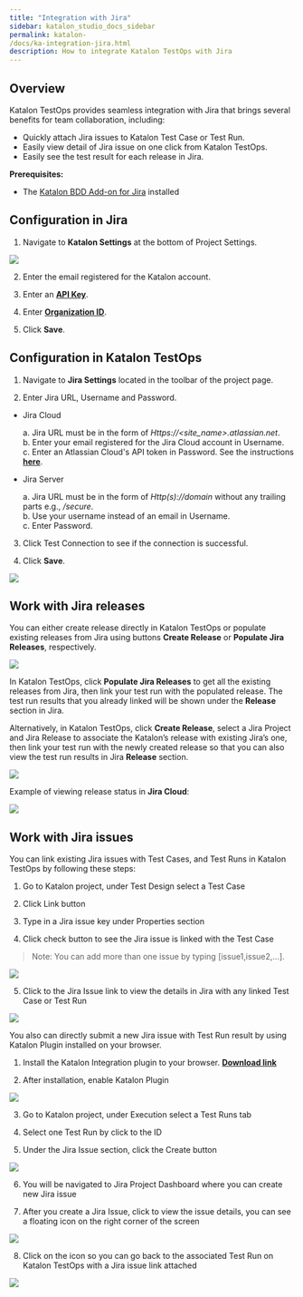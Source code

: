 ```yaml
---
title: "Integration with Jira" 
sidebar: katalon_studio_docs_sidebar
permalink: katalon-
/docs/ka-integration-jira.html 
description: How to integrate Katalon TestOps with Jira
---
```

## Overview

Katalon TestOps provides seamless integration with Jira that brings several benefits for team collaboration, including:
* Quickly attach Jira issues to Katalon Test Case or Test Run.
* Easily view detail of Jira issue on one click from Katalon TestOps.
* Easily see the test result for each release in Jira.

**Prerequisites:**
* The [Katalon BDD Add-on for Jira](https://docs.katalon.com/katalon-studio/docs/BDD-field-jira-cloud.html#install-and-use-katalon-bdd-custom-field-in-jira-cloud) installed 

## Configuration in Jira

1. Navigate to **Katalon Settings** at the bottom of Project Settings.

![](https://github.com/katalon-studio/docs-images/raw/master/katalon-analytics/docs/jira-ka-configure/1-jira-ka-config.png)

2. Enter the email registered for the Katalon account.

3. Enter an **[API Key](https://docs.katalon.com/katalon-analytics/docs/api-key.html)**.

4. Enter **[Organization ID](https://docs.katalon.com/katalon-analytics/docs/getting-started.html)**.

5. Click **Save**.

## Configuration in Katalon TestOps

1. Navigate to **Jira Settings** located in the toolbar of the project page.

2. Enter Jira URL, Username and Password.

* Jira Cloud

    a. Jira URL must be in the form of _Https://<site_name>.atlassian.net_.\
    b. Enter your email registered for the Jira Cloud account in Username.\
    c. Enter an Atlassian Cloud's API token in Password. See the instructions **[here](https://confluence.atlassian.com/cloud/api-tokens-938839638.html)**.

* Jira Server

    a. Jira URL must be in the form of _Http(s)://domain_ without any trailing parts e.g., _/secure_.\
    b. Use your username instead of an email in Username.\
    c. Enter Password.

3. Click Test Connection to see if the connection is successful.

4. Click **Save**.

![](https://github.com/katalon-studio/docs-images/blob/master/katalon-analytics/docs/jira-ka-configure/2-jira-ka-config.JPG)

## Work with Jira releases

You can either create release directly in Katalon TestOps or populate existing releases from Jira using buttons **Create Release** or **Populate Jira Releases**, respectively.

![](https://github.com/katalon-studio/docs-images/blob/master/katalon-analytics/docs/jira-ka-configure/ka-create-release.JPG)

In Katalon TestOps, click **Populate Jira Releases** to get all the existing releases from Jira, then link your test run with the populated release. The test run results that you already linked will be shown under the **Release** section in Jira.

Alternatively, in Katalon TestOps, click **Create Release**, select a Jira Project and Jira Release to associate the Katalon’s release with existing Jira’s one, then link your test run with the newly created release so that you can also view the test run results in Jira **Release** section.

![](https://github.com/katalon-studio/docs-images/blob/master/katalon-analytics/docs/jira-ka-configure/ka-create-release-2.JPG)

Example of viewing release status in **Jira Cloud**:

![](https://github.com/katalon-studio/docs-images/blob/master/katalon-analytics/docs/jira-ka-configure/jira-release-result-example.JPG)


## Work with Jira issues

You can link existing Jira issues with Test Cases, and Test Runs in Katalon TestOps by following these steps:
1. Go to Katalon project, under Test Design select a Test Case

2. Click Link button

3. Type in a Jira issue key under Properties section

4. Click check button to see the Jira issue is linked with the Test Case

> Note: You can add more than one issue by typing [issue1,issue2,...].

![](https://github.com/katalon-studio/docs-images/blob/master/katalon-analytics/docs/jira-ka-configure/ka-link-jira-issue-with-test-case.JPG)

5. Click to the Jira Issue link to view the details in Jira with any linked Test Case or Test Run

![](https://github.com/katalon-studio/docs-images/blob/master/katalon-analytics/docs/jira-ka-configure/jira-issue-detail-with-linked-test-case.JPG)

You also can directly submit a new Jira issue with Test Run result by using Katalon Plugin installed on your browser.

1. Install the Katalon Integration plugin to your browser. **[Download link](https://chrome.google.com/webstore/detail/katalon-integration/cechonbcopffiimhnkgghckbgipciedg)**

2. After installation, enable Katalon Plugin

![](https://github.com/katalon-studio/docs-images/blob/master/katalon-analytics/docs/jira-ka-configure/katalon-plugin-installed.JPG)

3. Go to Katalon project, under Execution select a Test Runs tab

4. Select one Test Run by click to the ID

5. Under the Jira Issue section, click the Create button


![](https://github.com/katalon-studio/docs-images/blob/master/katalon-analytics/docs/jira-ka-configure/ka-create-jira-issue.JPG)

6. You will be navigated to Jira Project Dashboard where you can create new Jira issue

7. After you create a Jira Issue, click to view the issue details, you can see a floating icon on the right corner of the screen

![](https://github.com/katalon-studio/docs-images/blob/master/katalon-analytics/docs/jira-ka-configure/jira-issue-detail-with-floating-katalon-icon.JPG)

8. Click on the icon so you can go back to the associated Test Run on Katalon TestOps with a Jira issue link attached

![](https://github.com/katalon-studio/docs-images/blob/master/katalon-analytics/docs/jira-ka-configure/ka-linked-jira-issue-with-test-execution.JPG)
